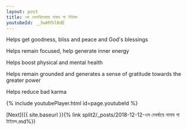 ```yaml
---
layout: post
title: ওম দেভাথিদেবায়া নামায গা টাইমস
youtubeId: __hwHYhl0dE
---
```

 
 
Helps get goodness, bliss and peace and God's blessings
 
Helps remain focused, help generate inner energy 
 
Helps boost physical and mental health 
 
Helps remain grounded and generates a sense of gratitude towards the greater power 
 
Helps reduce bad karma
 
 
 
 


{% include youtubePlayer.html id=page.youtubeId %}
 
[Next]({{ site.baseurl }}{% link  split2/_posts/2018-12-12-ওম দেবর্ষায়ে নামায গা টাইমস.md%})
 
